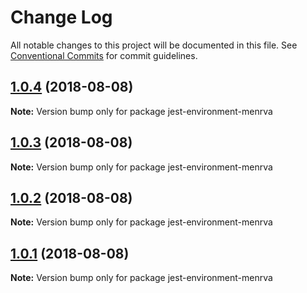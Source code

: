 # Change Log

All notable changes to this project will be documented in this file.
See [Conventional Commits](https://conventionalcommits.org) for commit guidelines.

<a name="1.0.4"></a>
## [1.0.4](https://github.com/billyvg/jest-menrva/compare/v1.0.3...v1.0.4) (2018-08-08)

**Note:** Version bump only for package jest-environment-menrva





<a name="1.0.3"></a>
## [1.0.3](https://github.com/billyvg/jest-menrva/compare/v1.0.2...v1.0.3) (2018-08-08)

**Note:** Version bump only for package jest-environment-menrva





<a name="1.0.2"></a>
## [1.0.2](https://github.com/billyvg/jest-menrva/compare/v1.0.1...v1.0.2) (2018-08-08)

**Note:** Version bump only for package jest-environment-menrva





<a name="1.0.1"></a>
## [1.0.1](https://github.com/billyvg/jest-menrva/compare/v1.2.2...v1.0.1) (2018-08-08)

**Note:** Version bump only for package jest-environment-menrva
